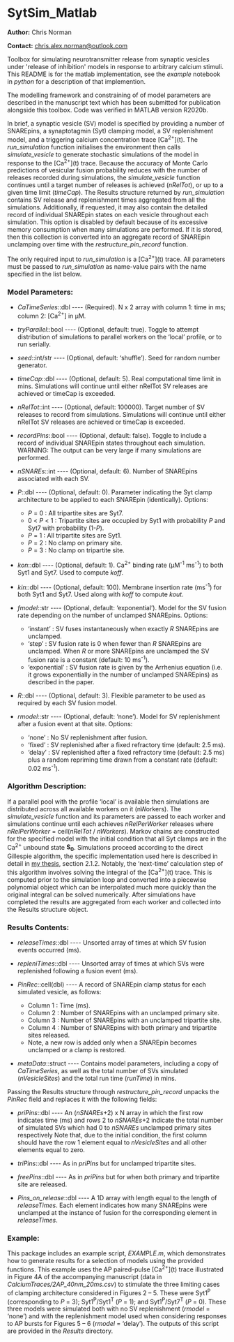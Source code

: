 # SytSim_Matlab

**Author:** Chris Norman

**Contact:** chris.alex.norman@outlook.com

Toolbox for simulating neurotransmitter release from synaptic vesicles under 'release of inhibition' models in response to arbitrary calcium stimuli. This README is for the matlab implementation, see the *example* notebook in *python* for a description of that implemention.

The modelling framework and constraining of of model parameters are described in the manuscript text which has been submitted for publication alongside this toolbox.
Code was verified in MATLAB version R2020b.

In brief, a synaptic vesicle (SV) model is specified by providing a number of SNAREpins, a synaptotagmin (Syt) clamping model, a SV replenishment model, and a triggering calcium concentration trace \[Ca<sup>2+</sup>\](t).
The *run_simulation* function initialises the environment then calls *simulate_vesicle* to generate stochastic simulations of the model in response to the \[Ca<sup>2+</sup>\](t) trace.
Because the accuracy of Monte Carlo predictions of vesicular fusion probability reduces with the number of releases recorded during simulations, the *simulate_vesicle* function continues until a target number of releases is achieved (*nRelTot*), or up to a given time limit (*timeCap*).
The Results structure returned by *run_simulation* contains SV release and replenishment times aggregated from all the simulations.
Additionally, if requested, it may also contain the detailed record of individual SNAREpin states on each vesicle throughout each simulation.
This option is disabled by default because of its excessive memory consumption when many simulations are performed.
If it is stored, then this collection is converted into an aggregate record of SNAREpin unclamping over time with the *restructure_pin_record* function.

The only required input to *run_simulation* is a \[Ca<sup>2+</sup>\](t) trace. All parameters must be passed to *run_simulation* as name-value pairs with the name specified in the list below. 

### Model Parameters:

* *CaTimeSeries*::dbl ---- (Required). N x 2 array with column 1: time in ms; column 2: \[Ca<sup>2+</sup>\] in μM.

* *tryParallel*::bool ---- (Optional, default: true). Toggle to attempt distribution of simulations to parallel workers on the ‘local’ profile, or to run serially.

* *seed*::int/str ---- (Optional, default: ‘shuffle’). Seed for random number generator.

* *timeCap*::dbl ---- (Optional, default: 5). Real computational time limit in mins. Simulations will continue until either nRelTot SV releases are achieved or timeCap is exceeded.

* *nRelTot*::int ---- (Optional, default: 100000). Target number of SV releases to record from simulations. Simulations will continue until either nRelTot SV releases are achieved or timeCap is exceeded.

* *recordPins*::bool ---- (Optional, default: false). Toggle to include a record of individual SNAREpin states throughout each simulation. WARNING: The output can be very large if many simulations are performed.

* *nSNAREs*::int ---- (Optional, default: 6). Number of SNAREpins associated with each SV.

* *P*::dbl ---- (Optional, default: 0). Parameter indicating the Syt clamp architecture to be applied to each SNAREpin (identically). Options:
    * *P* = 0 : All tripartite sites are Syt7.
    * 0 < *P* < 1 : Tripartite sites are occupied by Syt1 with probability *P* and Syt7 with probability (1-*P*).
    * *P* = 1 : All tripartite sites are Syt1.
    * *P* = 2 : No clamp on primary site.
    * *P* = 3 : No clamp on tripartite site.

* *kon*::dbl ---- (Optional, default: 1). Ca<sup>2+</sup> binding rate (μM<sup>-1</sup> ms<sup>-1</sup>) to both Syt1 and Syt7. Used to compute *koff*.

* *kin*::dbl ---- (Optional, default: 100). Membrane insertion rate (ms<sup>-1</sup>) for both Syt1 and Syt7. Used along with *koff* to compute *kout*.

* *fmodel*::str ---- (Optional, default: ‘exponential’). Model for the SV fusion rate depending on the number of unclamped SNAREpins. Options:
    * ‘instant’ : SV fuses instantaneously when exactly *R* SNAREpins are unclamped.
    * ‘step’ : SV fusion rate is 0 when fewer than *R* SNAREpins are unclamped. When *R* or more SNAREpins are unclamped the SV fusion rate is a constant (default: 10 ms<sup>-1</sup>).
    * ‘exponential’ : SV fusion rate is given by the Arrhenius equation (i.e. it grows exponentially in the number of unclamped SNAREpins) as described in the paper.

* *R*::dbl ---- (Optional, default: 3). Flexible parameter to be used as required by each SV fusion model.

* *rmodel*::str ---- (Optional, default: ‘none’). Model for SV replenishment after a fusion event at that site. Options:
    * ‘none’ : No SV replenishment after fusion.
    * ‘fixed’ : SV replenished after a fixed refractory time (default: 2.5 ms).
    * ‘delay’ : SV replenished after a fixed refractory time (default: 2.5 ms) plus a random repriming time drawn from a constant rate (default: 0.02 ms<sup>-1</sup>).

### Algorithm Description:

If a parallel pool with the profile ‘local’ is available then simulations are distributed across all available workers on it (nWorkers).
The *simulate_vesicle* function and its parameters are passed to each worker and simulations continue until each achieves *nRelPerWorker* releases where *nRelPerWorker* = ceil(*nRelTot* / *nWorkers*).
Markov chains are constructed for the specified model with the initial condition that all Syt clamps are in the Ca<sup>2+</sup> unbound state **S<sub>0</sub>**.
Simulations proceed according to the direct Gillespie algorithm, the specific implementation used here is described in detail in [my thesis](http://wrap.warwick.ac.uk/169808/), section 2.1.2.
Notably, the ‘next-time’ calculation step of this algorithm involves solving the integral of the \[Ca<sup>2+</sup>\](t) trace.
This is computed prior to the simulation loop and converted into a piecewise polynomial object which can be interpolated much more quickly than the original integral can be solved numerically.
After simulations have completed the results are aggregated from each worker and collected into the Results structure object.

### Results Contents:

* *releaseTimes*::dbl ---- Unsorted array of times at which SV fusion events occurred (ms).

* *repleniTimes*::dbl ---- Unsorted array of times at which SVs were replenished following a fusion event (ms).

* *PinRec*::cell(dbl) ---- A record of SNAREpin clamp status for each simulated vesicle, as follows:
    * Column 1 : Time (ms).
    * Column 2 : Number of SNAREpins with an unclamped primary site.
    * Column 3 : Number of SNAREpins with an unclamped tripartite site.
    * Column 4 : Number of SNAREpins with both primary and tripartite sites released.
    * Note, a new row is added only when a SNAREpin becomes unclamped or a clamp is restored.

* *metaData*::struct ---- Contains model parameters, including a copy of *CaTimeSeries*, as well as the total number of SVs simulated (*nVesicleSites*) and the total run time (*runTime*) in mins.

Passing the Results structure through *restructure_pin_record* unpacks the *PinRec* field and replaces it with the following fields:

* *priPins*::dbl ---- An (*nSNAREs*+2) x N array in which the first row indicates time (ms) and rows 2 to *nSNAREs*+2 indicate the total number of simulated SVs which had 0 to *nSNAREs* unclamped primary sites respectively Note that, due to the initial condition, the first column should have the row 1 element equal to *nVesicleSites* and all other elements equal to zero.

* *triPins*::dbl ---- As in *priPins* but for unclamped tripartite sites.

* *freePins*::dbl ---- As in *priPins* but for when both primary and tripartite site are released.

* *Pins_on_release*::dbl ---- A 1D array with length equal to the length of *releaseTimes*. Each element indicates how many SNAREpins were unclamped at the instance of fusion for the corresponding element in *releaseTimes*.

### Example:

This package includes an example script, *EXAMPLE.m*, which demonstrates how to generate results for a selection of models using the provided functions.
This example uses the AP paired-pulse \[Ca<sup>2+</sup>\](t) trace illustrated in Figure 4A of the accompanying manuscript (data in *CalciumTraces/2AP_40nm_20ms.csv*) to stimulate the three limiting cases of clamping architecture considered in Figures 2 – 5.
These were Syt1<sup>P</sup> (corresponding to *P* = 3); Syt1<sup>P</sup>/Syt1<sup>T</sup> (*P* = 1); and Syt1<sup>P</sup>/Syt7<sup>T</sup> (*P* = 0).
These three models were simulated both with no SV replenishment (*rmodel* = ‘none’) and with the replenishment model used when considering responses to AP bursts for Figures 5 – 6 (*rmodel* = ‘delay’).
The outputs of this script are provided in the *Results* directory.
